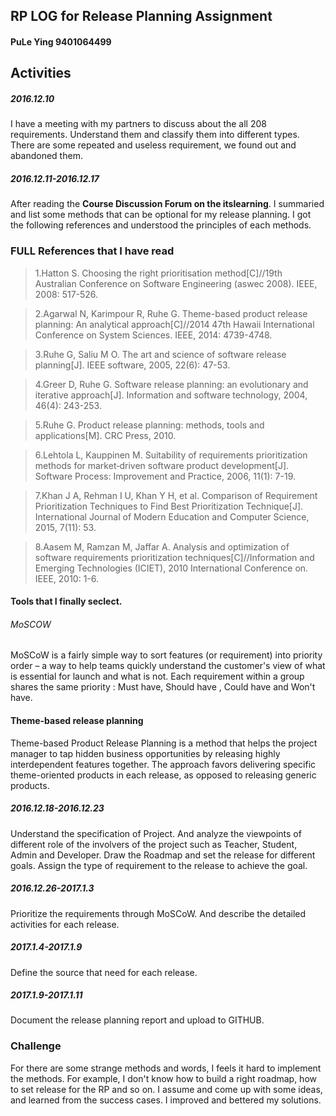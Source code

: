 ## RP LOG for Release Planning Assignment

#### PuLe Ying  9401064499

## Activities

##### 2016.12.10
I have a meeting with my partners to discuss about the all 208 requirements. Understand them and classify them into different types. There are some repeated and useless requirement, we found out and abandoned them. 

##### 2016.12.11-2016.12.17
After reading the **Course Discussion Forum on the itslearning**. I summaried and list some methods that can be optional for my release planning.
I got the following references and understood the principles of each methods.

### FULL References that I have read
> 1.Hatton S. Choosing the right prioritisation method[C]//19th Australian Conference on Software Engineering (aswec 2008). IEEE, 2008: 517-526.

> 2.Agarwal N, Karimpour R, Ruhe G. Theme-based product release planning: An analytical approach[C]//2014 47th Hawaii International Conference on System Sciences. IEEE, 2014: 4739-4748.

> 3.Ruhe G, Saliu M O. The art and science of software release planning[J]. IEEE software, 2005, 22(6): 47-53.

> 4.Greer D, Ruhe G. Software release planning: an evolutionary and iterative approach[J]. Information and software technology, 2004, 46(4): 243-253.

> 5.Ruhe G. Product release planning: methods, tools and applications[M]. CRC Press, 2010.

> 6.Lehtola L, Kauppinen M. Suitability of requirements prioritization methods for market‐driven software product development[J]. Software Process: Improvement and Practice, 2006, 11(1): 7-19.

> 7.Khan J A, Rehman I U, Khan Y H, et al. Comparison of Requirement Prioritization Techniques to Find Best Prioritization Technique[J]. International Journal of Modern Education and Computer Science, 2015, 7(11): 53.

> 8.Aasem M, Ramzan M, Jaffar A. Analysis and optimization of software requirements prioritization techniques[C]//Information and Emerging Technologies (ICIET), 2010 International Conference on. IEEE, 2010: 1-6.



#### Tools that I finally seclect.
###### MoSCOW 
MoSCoW is a fairly simple way to sort features (or requirement) into priority order – a way to help teams quickly understand the customer's view of what is essential for launch and what is not. Each requirement within a group shares the same priority : Must have, Should have ,
Could have and Won't have.

#### Theme-based release planning
 Theme-based Product Release Planning is a method that helps the project manager to tap hidden business opportunities by releasing highly interdependent features together. The approach favors delivering specific theme-oriented products in each release, as opposed to releasing generic products. 

##### 2016.12.18-2016.12.23
Understand the specification of Project. 
And analyze the viewpoints of different role of the involvers of the project such as Teacher, Student, Admin and Developer.
Draw the Roadmap and set the release for different goals.
Assign the type of requirement to the release to achieve the goal.

##### 2016.12.26-2017.1.3
Prioritize the requirements through MoSCoW.
And describe the detailed activities for each release.

##### 2017.1.4-2017.1.9


Define the source that need for each release.

##### 2017.1.9-2017.1.11
Document the release planning report and upload to GITHUB.


### Challenge

For there are some strange methods and words, I feels it hard to implement the methods. 
For example, I don't know how to build a right roadmap, how to set release for the RP and so on.
I assume and come up with some ideas, and learned from the success cases. I improved and bettered my solutions. 


